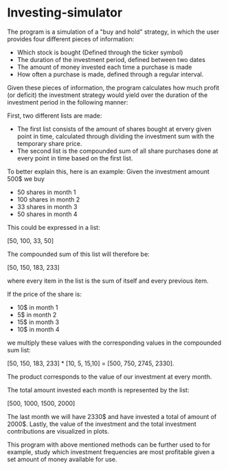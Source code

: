# Investing-simulator

The program is a simulation of a "buy and hold" strategy, in which the user provides four different pieces of information:
- Which stock is bought (Defined through the ticker symbol)
- The duration of the investment period, defined between two dates
- The amount of money invested each time a purchase is made
- How often a purchase is made, defined through a regular interval.

Given these pieces of information, the program calculates how much profit (or deficit) the investment strategy would yield over the duration of the investment period in the following manner:


First, two different lists are made:
- The first list consists of the amount of shares bought at ervery given point in time, calculated through dividing the investment sum with the temporary share price.
- The second list is the compounded sum of all share purchases done at every point in time based on the first list.
 
To better explain this, here is an example:
Given the investment amount 500$ we buy

- 50 shares in month 1
- 100 shares in month 2
- 33 shares in month 3 
- 50 shares in month 4

This could be expressed in a list:

[50, 100, 33, 50]

The compounded sum of this list will therefore be:

[50, 150, 183, 233]

where every item in the list is the sum of itself and every previous item. 

If the price of the share is:

- 10$ in month 1
- 5$ in month 2
- 15$ in month 3 
- 10$ in month 4 

we multiply these values with the corresponding values in the compounded sum list:

[50, 150, 183, 233] * [10, 5, 15,10] = [500, 750, 2745, 2330]. 

The product corresponds to the value of our investment at every month.

The total amount invested each month is represented by the list: 

[500, 1000, 1500, 2000]

The last month we will have 2330$ and have invested a total of amount of 2000$. Lastly, the value of the investment and the total investment contributions are visualized in plots.

This program with above mentioned methods can be further used to for example, study which investment frequencies are most profitable given a set amount of money available for use.
